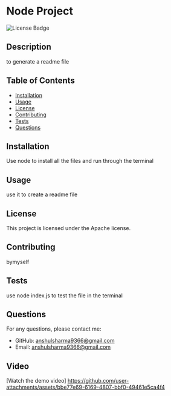 # Node Project

![License Badge](https://img.shields.io/badge/license-Apache-blue)

## Description

to generate a readme file

## Table of Contents

- [Installation](#installation)
- [Usage](#usage)
- [License](#license)
- [Contributing](#contributing)
- [Tests](#tests)
- [Questions](#questions)

## Installation

Use node to install all the files and run through the terminal

## Usage

use it to create a readme file

## License

This project is licensed under the Apache license.

## Contributing

bymyself

## Tests

use node index.js to test the file in the terminal

## Questions

For any questions, please contact me:

- GitHub: [anshulsharma9366@gmail.com](https://github.com/anshulsharma9366@gmail.com)
- Email: [anshulsharma9366@gmail.com](mailto:anshulsharma9366@gmail.com)

## Video

[Watch the demo video] https://github.com/user-attachments/assets/bbe77e69-6169-4807-bbf0-49461e5ca4f4
